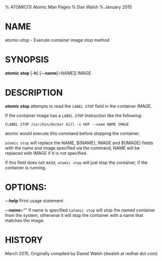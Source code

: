 % ATOMIC(1) Atomic Man Pages
% Dan Walsh
% January 2015
# NAME
atomic-stop - Execute container image stop method

# SYNOPSIS
**atomic stop**
[**-h**]
[**--name**[=*NAME*]]
IMAGE

# DESCRIPTION
**atomic stop** attempts to read the `LABEL STOP` field in the container
IMAGE.

If the container image has a `LABEL STOP` instruction like the following:

```CLABEL STOP /usr/bin/docker kill -s HUP --name NAME IMAGE```

atomic would execute this command before stopping the container.

`atomic stop` will replace the NAME, ${NAME}, IMAGE and ${IMAGE} fields with the name and image specified via the command,  NAME will be replaced with IMAGE if it is not specified.

If this field does not exist, `atomic stop` will just stop the container, if
the container is running.

# OPTIONS:
**--help**
  Print usage statement

**--name**=""
   If name is specified `Catomic stop` will stop the named container from the
   system, otherwise it will stop the container with a name that matches the
   image.

# HISTORY
March 2015, Originally compiled by Daniel Walsh (dwalsh at redhat dot com)
